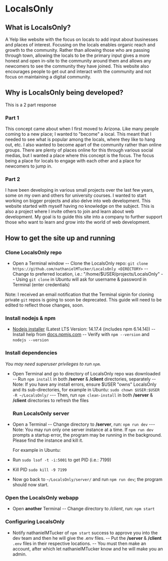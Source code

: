 # LocalsOnly

## What is LocalsOnly?

A Yelp like website with the focus on locals to add input about businesses and places of interest.
Focusing on the locals enables organic reach and growth to the community. Rather than allowing those
who are passing through town, allowing the locals to be the primary input gives a more honest and open
in-site to the community around them and allows any newcomers to see the community they have joined.
This website also encourages people to get out and interact with the community and not focus on
maintaining a digital community.

## Why is LocalsOnly being developed?

This is a 2 part response

### Part 1

This concept came about when I first moved to Arizona. Like many people coming to a new place; I wanted
to "become" a local. This meant that I needed to see what is popular among the locals, where they like to
hang out, etc. I also wanted to become apart of the community rather than online groups. There are plenty
of places online for this through various social medias, but I wanted a place where this concept is the
focus. The focus being a place for locals to engage with each other and a place for newcomers to jump in.

### Part 2

I have been developing in various small projects over the last few years, some on my own and others for
university courses. I wanted to start working on bigger projects and also delve into web development.
This website started with myself having no knowledge on the subject. This is also a project where I invite
others to join and learn about web development. My goal is to guide this site into a company to further
support those who want to learn and grow into the world of web development.

## How to get the site up and running

### Clone LocalsOnly repo
- Open a Terminal window
-- Clone the LocalsOnly repo: `git clone https://github.com/nathanielMTucker/LocalsOnly <DIRECTORY>`
-- Change <DIRECTORY> to preferred location, i.e.: "/home/$USER/projects/LocalsOnly"
-- Using `git clone` in Ubuntu will ask for username & password in Terminal (enter credentials)

Note: I received an email notification that the Terminal signin for cloning private `git` repos is going to soon be deprecated. This guide will need to be edited to reflect those changes, soon.
  
### Install nodejs & npm
- [Nodejs installer](https://nodejs.org/en/download/) (Latest LTS Version: 14.17.4 (includes npm 6.14.14))
  -- Install help from [docs.npmjs.com](https://docs.npmjs.com/downloading-and-installing-node-js-and-npm/)
  -- Verify with `npm --version` and `nodejs --version`
  
### Install dependencies
_You may need superuser privileges to run `npm`._

- Open Terminal and go to directory of LocalsOnly repo was downloaded
  -- Run `npm install` in both **/server** & **/client** directories, separately
  -- Note: If you have any install errors, ensure $USER "owns" LocalsOnly and its sub-directories, for example in Ubuntu: `sudo chown $USER:$USER -R ~/LocalsOnly/`
  --- Then, run `npm clean-install` in both **/server** & **/client** directories to refresh the files

  ### Run LocalsOnly server
- Open a Terminal
  -- Change directory to **/server**, run: `npm run dev`
  --- Note: You may run only one server instance at a time. If `npm run dev` prompts a startup error, the program may be running in the background. Please find the instance and kill it.
  
  For example in Ubuntu:
- Run `sudo lsof -t -i:5001` to get PID (i.e.: 7199)
- Kill PID `sudo kill -9 7199`
- Now go back to `~/LocalsOnly/server/` and run `npm run dev`; the program should now start.
  
### Open the LocalsOnly webapp
- Open **another** Terminal
  -- Change directory to _/client_, run: `npm start`
  
### Configuring LocalsOnly
- Notify nathanielMTucker of `npm start` success to approve you into the dev team and then he will give the .env files.
  -- Put the **/server** & **/client** `.env` files in their respective locations.
  -- You must then make an account, after which let nathanielMTucker know and he will make you an admin.
